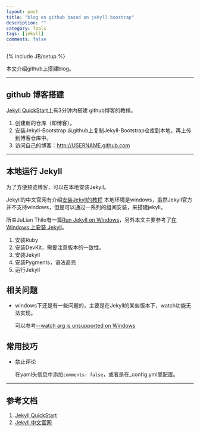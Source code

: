 ```yaml
---
layout: post
title: "blog on github based on jekyll boostrap"
description: ""
category: Tools
tags: [jekyll]
comments: false
---
```

{% include JB/setup %}

本文介绍github上搭建blog。

---
## github 博客搭建

[Jekyll QuickStart](http://jekyllbootstrap.com/usage/jekyll-quick-start.html)上有3分钟内搭建
github博客的教程。

1. 创建新的仓库（即博客）。
2. 安装Jekyll-Bootstrap
	从github上复制Jekyll-Bootstrap仓库到本地，再上传到博客仓库中。
3. 访问自己的博客：http://USERNAME.github.com

---
## 本地运行 Jekyll

为了方便预览博客，可以在本地安装Jekyll。

Jekyll的中文官网有介绍[安装Jekyll的教程](http://jekyllcn.com/docs/installation/)
本地环境是windows，虽然Jekyll官方并不支持windows，但是可以通过一系列的组间安装，来搭建jekyll。

所幸JuLian Thilo有一篇[Run Jekyll on Windows](http://jekyll-windows.juthilo.com/)，另外本文主要参考了[在 Windows 上安装 Jekyll](http://cn.yizeng.me/2013/05/10/setup-jekyll-on-windows/)。

1. 安装Ruby
2. 安装DevKit，需要注意版本的一致性。
3. 安装Jekyll
4. 安装Pygments，语法高亮
5. 运行Jekyll


## 相关问题
- windows下还是有一些问题的，主要是在Jekyll的某些版本下，watch功能无法实现。		
	
	可以参考[--watch arg is unsupported on Windows](https://stackoverflow.com/questions/39970672/watch-arg-is-unsupported-on-windows)


## 常用技巧

- 禁止评论	
	
	在yaml头信息中添加`comments: false`，或者是在_config.yml里配置。







---

## 参考文档
1. [Jekyll QuickStart](http://jekyllbootstrap.com/usage/jekyll-quick-start.html)
2. [Jekyll 中文官网](http://jekyllcn.com/)
